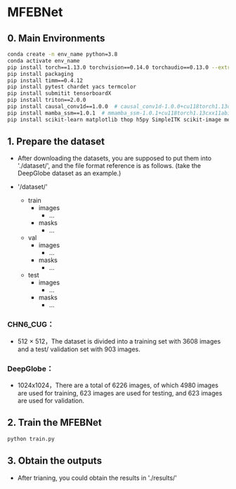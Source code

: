 # MFEBNet

## 0. Main Environments
```bash
conda create -n env_name python=3.8
conda activate env_name
pip install torch==1.13.0 torchvision==0.14.0 torchaudio==0.13.0 --extra-index-url https://download.pytorch.org/whl/cu117
pip install packaging
pip install timm==0.4.12
pip install pytest chardet yacs termcolor
pip install submitit tensorboardX
pip install triton==2.0.0
pip install causal_conv1d==1.0.0  # causal_conv1d-1.0.0+cu118torch1.13cxx11abiFALSE-cp38-cp38-linux_x86_64.whl
pip install mamba_ssm==1.0.1  # mmamba_ssm-1.0.1+cu118torch1.13cxx11abiFALSE-cp38-cp38-linux_x86_64.whl
pip install scikit-learn matplotlib thop h5py SimpleITK scikit-image medpy yacs
```

## 1. Prepare the dataset

- After downloading the datasets, you are supposed to put them into './dataset/', and the file format reference is as follows. (take the DeepGlobe dataset as an example.)

- '/dataset/'
  - train
    - images
      - ...
    - masks
      - ...
  - val
    - images
      - ...
    - masks
      - ...
  - test
    - images
      - ...
    - masks
      - ...

### CHN6_CUG：
- 512 × 512，The dataset is divided into a training set with 3608 images and a test/
validation set with 903 images.

### DeepGlobe：
- 1024x1024，There are a total of 6226 images, of which 4980 images are used for training, 623 images are used for testing, and 623 images are used for validation.
            

## 2. Train the MFEBNet
```python
python train.py
```

## 3. Obtain the outputs
- After trianing, you could obtain the results in './results/'
